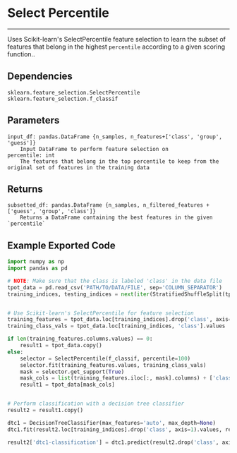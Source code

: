 # Select Percentile
* * * 

Uses Scikit-learn's SelectPercentile feature selection to learn the subset of features that belong in the highest `percentile` according to a given scoring function..

## Dependencies 
    sklearn.feature_selection.SelectPercentile
    sklearn.feature_selection.f_classif


Parameters
----------
    input_df: pandas.DataFrame {n_samples, n_features+['class', 'group', 'guess']}
        Input DataFrame to perform feature selection on
    percentile: int
        The features that belong in the top percentile to keep from the original set of features in the training data

Returns
-------
    subsetted_df: pandas.DataFrame {n_samples, n_filtered_features + ['guess', 'group', 'class']}
        Returns a DataFrame containing the best features in the given `percentile`

Example Exported Code
---------------------

```Python
import numpy as np
import pandas as pd

# NOTE: Make sure that the class is labeled 'class' in the data file
tpot_data = pd.read_csv('PATH/TO/DATA/FILE', sep='COLUMN_SEPARATOR')
training_indices, testing_indices = next(iter(StratifiedShuffleSplit(tpot_data['class'].values, n_iter=1, train_size=0.75, test_size=0.25)))


# Use Scikit-learn's SelectPercentile for feature selection
training_features = tpot_data.loc[training_indices].drop('class', axis=1)
training_class_vals = tpot_data.loc[training_indices, 'class'].values

if len(training_features.columns.values) == 0:
    result1 = tpot_data.copy()
else:
    selector = SelectPercentile(f_classif, percentile=100)
    selector.fit(training_features.values, training_class_vals)
    mask = selector.get_support(True)
    mask_cols = list(training_features.iloc[:, mask].columns) + ['class']
    result1 = tpot_data[mask_cols]


# Perform classification with a decision tree classifier
result2 = result1.copy()

dtc1 = DecisionTreeClassifier(max_features='auto', max_depth=None)
dtc1.fit(result2.loc[training_indices].drop('class', axis=1).values, result2.loc[training_indices, 'class'].values)

result2['dtc1-classification'] = dtc1.predict(result2.drop('class', axis=1).values)

```
